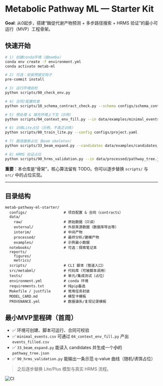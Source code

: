 # Metabolic Pathway ML — Starter Kit

**Goal**: 从0起步，搭建“酶促代谢产物预测 + 多步路径搜索 + HRMS 验证”的最小可运行（MVP）工程骨架。

## 快速开始

```bash
# 1) 创建conda环境（或mamba）
conda env create -f environment.yml
conda activate metab-ml

# 2) 可选：安装预提交钩子
pre-commit install

# 3) 运行环境自检
python scripts/00_check_env.py

# 4) 合同/配置检查
python scripts/10_schema_contract_check.py --schema configs/schema_contract.yaml --example data/examples/minimal_events.csv

# 5) 预处理 & 填充环境上下文（示例）
python scripts/04_context_env_fill.py --in data/examples/minimal_events.csv --out data/interim/events_filled.csv --env configs/env_fields.json

# 6) 训练Lite占位（示例，不真正训练）
python scripts/80_train_lite.py --config configs/project.yaml

# 7) 路径搜索占位（Beam skeleton）
python scripts/33_beam_expand.py --candidates data/examples/candidates_v0.csv --out data/processed/pathway_tree.json

# 8) HRMS 验证占位
python scripts/90_hrms_validation.py --in data/processed/pathway_tree.json --out reports/metrics/hrms_fdr.csv
```

**重要**：本仓库是“骨架”，核心算法留有 TODO。你可以逐步替换 `scripts/` 与 `src/` 中的占位实现。

---

## 目录结构
```
metab-pathway-ml-starter/
  configs/                 # 项目配置 & 合同（contracts）
  data/
    raw/                   # 原始数据（只读）
    external/              # 外部来源数据（数据库导出等）
    interim/               # 中间产物
    processed/             # 最终分析/建模产物
    examples/              # 示例最小数据
  notebooks/               # 可选：探索笔记本
  reports/
    figures/
    metrics/
  scripts/                 # CLI 脚本（管道入口）
  src/metabml/             # 代码库（可被脚本调用）
  tests/                   # 单元/集成测试（占位）
  environment.yml          # conda 环境
  requirements.txt         # 纯pip备选
  Makefile / justfile      # 常用任务封装
  MODEL_CARD.md            # 模型卡模板
  PROVENANCE.yml           # 数据谱系/复现记录模板
```

## 最小MVP里程碑（首周）
- ✅ 环境可创建、脚本可运行、合同可校验
- ✅ `minimal_events.csv` 可通过 `04_context_env_fill.py` 产出 `events_filled.csv`
- ✅ `33_beam_expand.py` 能读入 candidates 并生成一个**小**的 `pathway_tree.json`
- ✅ `90_hrms_validation.py` 能输出一条示范 q-value 曲线（随机/诱饵占位）

> 之后逐步替换 Lite/Plus 模型与真实 HRMS 流程。


![CI](https://github.com/Xingxing0627/metab-pathway-ml-starter/actions/workflows/ci.yml/badge.svg)
